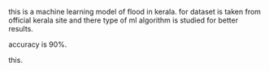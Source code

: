 this is a machine learning model of flood in kerala.
for dataset is taken from official kerala site and there type of ml algorithm is studied for better results.

accuracy is 90%.

this.